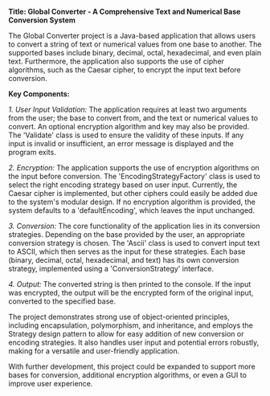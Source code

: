 **Title: Global Converter - A Comprehensive Text and Numerical Base Conversion System**

The Global Converter project is a Java-based application that allows users to convert a string of text or numerical values from one base to another. The supported bases include binary, decimal, octal, hexadecimal, and even plain text. Furthermore, the application also supports the use of cipher algorithms, such as the Caesar cipher, to encrypt the input text before conversion.

**Key Components:**

*1. User Input Validation:*
The application requires at least two arguments from the user; the base to convert from, and the text or numerical values to convert. An optional encryption algorithm and key may also be provided. The 'Validate' class is used to ensure the validity of these inputs. If any input is invalid or insufficient, an error message is displayed and the program exits.

*2. Encryption:*
The application supports the use of encryption algorithms on the input before conversion. The 'EncodingStrategyFactory' class is used to select the right encoding strategy based on user input. Currently, the Caesar cipher is implemented, but other ciphers could easily be added due to the system's modular design. If no encryption algorithm is provided, the system defaults to a 'defaultEncoding', which leaves the input unchanged.

*3. Conversion:*
The core functionality of the application lies in its conversion strategies. Depending on the base provided by the user, an appropriate conversion strategy is chosen. The 'Ascii' class is used to convert input text to ASCII, which then serves as the input for these strategies. Each base (binary, decimal, octal, hexadecimal, and text) has its own conversion strategy, implemented using a 'ConversionStrategy' interface.

*4. Output:*
The converted string is then printed to the console. If the input was encrypted, the output will be the encrypted form of the original input, converted to the specified base.

The project demonstrates strong use of object-oriented principles, including encapsulation, polymorphism, and inheritance, and employs the Strategy design pattern to allow for easy addition of new conversion or encoding strategies. It also handles user input and potential errors robustly, making for a versatile and user-friendly application.

With further development, this project could be expanded to support more bases for conversion, additional encryption algorithms, or even a GUI to improve user experience.